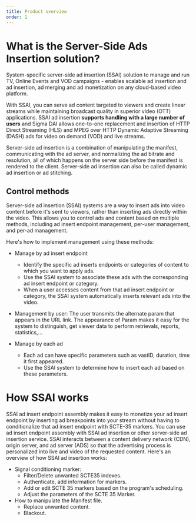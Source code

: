 ```yaml
---
title: Product overview
order: 1
---
```


# What is the Server-Side Ads Insertion solution?

System-specific server-side ad insertion (SSAI) solution to manage and run TV, Online Events and VOD campaigns - enables scalable ad insertion and ad insertion, ad merging and ad monetization on any cloud-based video platform.

With SSAI, you can serve ad content targeted to viewers and create linear streams while maintaining broadcast quality in superior video (OTT) applications. SSAI ad insertion **supports handling with a large number of users** and Sigma DAI allows one-to-one replacement and insertion of HTTP Direct Streaming (HLS) and MPEG over HTTP Dynamic Adaptive Streaming (DASH) ads for video on demand (VOD) and live streams.

Server-side ad insertion is a combination of manipulating the manifest, communicating with the ad server, and normalizing the ad bitrate and resolution, all of which happens on the server side before the manifest is rendered to the client. Server-side ad insertion can also be called dynamic ad insertion or ad stitching.

## Control methods

Server-side ad insertion (SSAI) systems are a way to insert ads into video content before it's sent to viewers, rather than inserting ads directly within the video. This allows you to control ads and content based on multiple methods, including ad insert endpoint management, per-user management, and per-ad management.

Here's how to implement management using these methods:

- Manage by ad insert endpoint

  - Identify the specific ad inserts endpoints or categories of content to which you want to apply ads.
  - Use the SSAI system to associate these ads with the corresponding ad insert endpoint or category.
  - When a user accesses content from that ad insert endpoint or category, the SSAI system automatically inserts relevant ads into the video.

- Management by user: The user transmits the alternate param that appears in the URL link. The appearance of Param makes it easy for the system to distinguish, get viewer data to perform retrievals, reports, statistics,…

- Manage by each ad
  - Each ad can have specific parameters such as vastID, duration, time it first appeared.
  - Use the SSAI system to determine how to insert each ad based on these parameters.

# How SSAI works

SSAI ad insert endpoint assembly makes it easy to monetize your ad insert endpoint by inserting ad breakpoints into your stream without having to conditionalize that ad insert endpoint with SCTE-35 markers. You can use ad insert endpoint assembly with SSAI ad insertion or other server-side ad insertion service.
SSAI interacts between a content delivery network (CDN), origin server, and ad server (ADS) so that the advertising process is personalized into live and video of the requested content. Here's an overview of how SSAI ad insertion works:

- Signal conditioning marker:
  - Filter/Delete unwanted SCTE35 indexes.
  - Authenticate, add information for markers.
  - Add or edit SCTE 35 markers based on the program's scheduling.
  - Adjust the parameters of the SCTE 35 Marker.
- How to manipulate the Manifest file.
  - Replace unwanted content.
  - Blackout.
